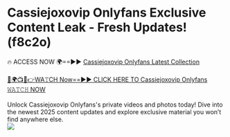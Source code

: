 # Cassiejoxovip Onlyfans Exclusive Content Leak - Fresh Updates! (f8c2o)

🔥 ACCESS NOW 🌍==►► <a href="https://tinyurl.com/kvy9nzfs" rel="nofollow">Cassiejoxovip Onlyfans Latest Collection</a>
<br><br>
[🔴🌍📺📱👉WA𝚃CH Now==►► CLICK HERE TO Cassiejoxovip Onlyfans 𝚆𝙰𝚃𝙲𝙷 NOW](https://tinyurl.com/kvy9nzfs)
<br><br>
Unlock Cassiejoxovip Onlyfans's private videos and photos today! Dive into the newest 2025 content updates and explore exclusive material you won’t find anywhere else.
<br>
<a href="https://tinyurl.com/kvy9nzfs" rel="nofollow" data-target="animated-image.originalLink"><img src="https://camo.githubusercontent.com/8a4f000d20f83aca3bf7ec5f350d767afa0574a8a352519fd8cfa583a6f93a33/68747470733a2f2f692e696d6775722e636f6d2f644a486b345a712e676966" data-canonical-src="https://i.imgur.com/dJHk4Zq.gif" style="max-width: 100%; display: inline-block;" data-target="animated-image.originalImage"></a>
<br>
